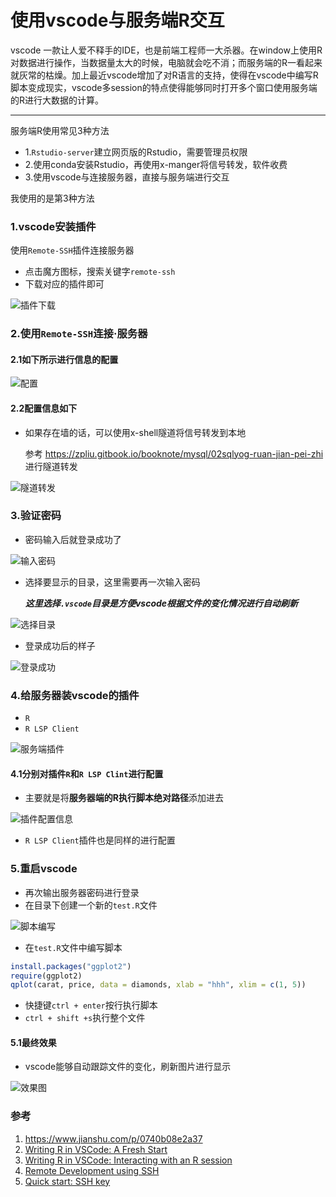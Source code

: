 # 使用vscode与服务端R交互



vscode 一款让人爱不释手的IDE，也是前端工程师一大杀器。在window上使用R对数据进行操作，当数据量太大的时候，电脑就会吃不消；而服务端的R一看起来就灰常的枯燥。加上最近vscode增加了对R语言的支持，使得在vscode中编写R脚本变成现实，vscode多session的特点使得能够同时打开多个窗口使用服务端的R进行大数据的计算。

***

服务端R使用常见3种方法

+ 1.`Rstudio-server`建立网页版的Rstudio，需要管理员权限
+ 2.使用conda安装Rstudio，再使用x-manger将信号转发，软件收费
+ 3.使用vscode与连接服务器，直接与服务端进行交互

我使用的是第3种方法

### 1.vscode安装插件

使用`Remote-SSH`插件连接服务器

+ 点击魔方图标，搜索关键字`remote-ssh`
+ 下载对应的插件即可

![插件下载](https://43423.oss-cn-beijing.aliyuncs.com/img/20200322221334.png)

### 2.使用`Remote-SSH`连接·服务器

#### 2.1如下所示进行信息的配置

![配置](https://43423.oss-cn-beijing.aliyuncs.com/img/20200322221557.png)



#### 2.2配置信息如下

+ 如果存在墙的话，可以使用x-shell隧道将信号转发到本地

  参考 https://zpliu.gitbook.io/booknote/mysql/02sqlyog-ruan-jian-pei-zhi 进行隧道转发
  

![隧道转发](https://43423.oss-cn-beijing.aliyuncs.com/img/20200322221722.png)



### 3.验证密码

+ 密码输入后就登录成功了

![输入密码](https://43423.oss-cn-beijing.aliyuncs.com/img/20200322221756.png)

+ 选择要显示的目录，这里需要再一次输入密码

  ***这里选择`.vscode`目录是方便vscode根据文件的变化情况进行自动刷新***

![选择目录](https://43423.oss-cn-beijing.aliyuncs.com/img/20200322221818.png)


+ 登录成功后的样子

![登录成功](https://43423.oss-cn-beijing.aliyuncs.com/img/20200322221837.png)



### 4.给服务器装vscode的插件

+ `R`
+ `R LSP Client`

![服务端插件](https://43423.oss-cn-beijing.aliyuncs.com/img/20200322221903.png)

#### 4.1分别对插件`R`和`R LSP Clint`进行配置

+ 主要就是将**服务器端的R执行脚本绝对路径**添加进去

![插件配置信息](https://43423.oss-cn-beijing.aliyuncs.com/img/20200322221921.png)

+ `R LSP Client`插件也是同样的进行配置

### 5.重启vscode

+ 再次输出服务器密码进行登录
+ 在目录下创建一个新的`test.R`文件

![脚本编写](https://43423.oss-cn-beijing.aliyuncs.com/img/20200322221943.png)

+  在`test.R`文件中编写脚本

  ```R
  install.packages("ggplot2")
  require(ggplot2)
  qplot(carat, price, data = diamonds, xlab = "hhh", xlim = c(1, 5))
  ```

+ 快捷键`ctrl + enter`按行执行脚本
+ `ctrl + shift +s`执行整个文件

#### 5.1最终效果

+ vscode能够自动跟踪文件的变化，刷新图片进行显示

![效果图](https://43423.oss-cn-beijing.aliyuncs.com/img/20200322222001.png)



### 参考

1.  https://www.jianshu.com/p/0740b08e2a37 
2. [Writing R in VSCode: A Fresh Start](https://links.jianshu.com/go?to=https%3A%2F%2Frenkun.me%2F2019%2F12%2F11%2Fwriting-r-in-vscode-a-fresh-start%2F)
3. [Writing R in VSCode: Interacting with an R session](https://links.jianshu.com/go?to=https%3A%2F%2Frenkun.me%2F2019%2F12%2F26%2Fwriting-r-in-vscode-interacting-with-an-r-session%2F)
4. [Remote Development using SSH](https://links.jianshu.com/go?to=https%3A%2F%2Fcode.visualstudio.com%2Fdocs%2Fremote%2Fssh)
5. [Quick start: SSH key](https://links.jianshu.com/go?to=https%3A%2F%2Fcode.visualstudio.com%2Fdocs%2Fremote%2Ftroubleshooting%23_quick-start-ssh-key)